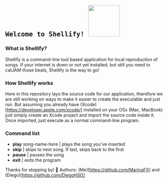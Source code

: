 


## <samp> Welcome to Shellify! <img src="https://raw.githubusercontent.com/MarinaFX/Shellify/master/img-resources/catJAM.gif" width="100px"/></samp>


### What is Shellify? 
Shellify is a command-line tool based application for local reproduction of songs. If your internet is down or not yet installed, but still you need to catJAM those beats, Shellify is the way to go! 

###  How Shellify works
Here in this repository lays the source code for our application, therefore we are still working on ways to make it easier to create the executable and just run. But assuming you already have (Xcode)[https://developer.apple.com/xcode/] installed on your OSx (Mac, MacBook) just simply create an Xcode project and import the source code inside it. Once imported, just execute as a normal command-line program. 

### Command list
- **play** song-name-here | plays the song you've inserted
- **skip** | skips to next song. If last, skips back to the first
- **pause** | pauses the song
- **exit** | exits the program 

Thanks for stopping by! 🥳
Authors: (Me)[https://github.com/MarinaFX] and (Diego)[https://github.com/DiegoHSO]

